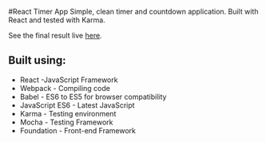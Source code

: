 #React Timer App
Simple, clean timer and countdown application. Built with React and tested with Karma.


See the final result live [here](https://frozen-gorge-68535.herokuapp.com/).

Built using:
-
* React -JavaScript Framework
* Webpack - Compiling code
* Babel - ES6 to ES5 for browser compatibility
* JavaScript ES6 - Latest JavaScript
* Karma - Testing environment
* Mocha - Testing Framework
* Foundation - Front-end Framework


